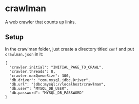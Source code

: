 crawlman
=============================================

A web crawler that counts up links.

Setup
---------------------------------------------
In the crawlman folder, just create a directory titled `conf` and put `crawlman.json` in it:

```
{
  "crawler.initial": "INITIAL_PAGE_TO_CRAWL",
  "crawler.threads": 8,
  "crawler.maxQueueSize": 300,
  "db.driver": "com.mysql.jdbc.Driver",
  "db.url": "jdbc:mysql://localhost/crawlman",
  "db.user": "MYSQL_DB_USER",
  "db.password": "MYSQL_DB_PASSWORD"
}
```

